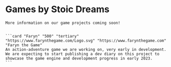 # Games by Stoic Dreams

```quote "info"
More information on our game projects coming soon!
```

````cards

```card "Faryn" "500" "tertiary" "https://www.farynthegame.com/Logo.svg" "https://www.farynthegame.com" "Faryn the Game"
An action-adventure game we are working on, very early in development. We are expecting to start publishing a dev diary on this project to showcase the game engine and development progress in early 2023.
```

````
